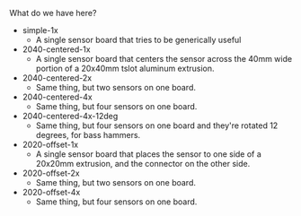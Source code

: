 What do we have here?

* simple-1x
  * A single sensor board that tries to be generically useful
* 2040-centered-1x
  * A single sensor board that centers the sensor across the 40mm wide portion of a 20x40mm tslot aluminum extrusion.
* 2040-centered-2x
  * Same thing, but two sensors on one board.
* 2040-centered-4x
  * Same thing, but four sensors on one board.
* 2040-centered-4x-12deg
  * Same thing, but four sensors on one board and they're rotated 12 degrees, for bass hammers.
* 2020-offset-1x
  * A single sensor board that places the sensor to one side of a 20x20mm extrusion, and the connector on the other side.
* 2020-offset-2x
  * Same thing, but two sensors on one board.
* 2020-offset-4x
  * Same thing, but four sensors on one board.

